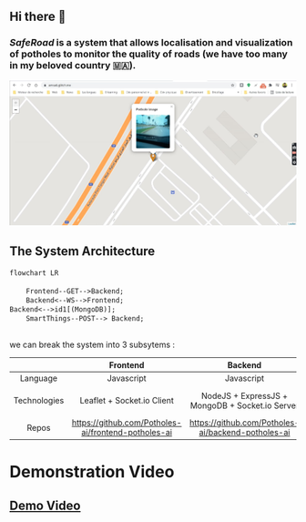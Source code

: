 ## Hi there 👋

### _SafeRoad_ is a system that allows localisation and visualization of potholes to monitor the quality of roads (we have too many in my beloved country 🇲🇦).

![Web Application](./assets/amsa6-pothole-detection.jpg)

## The System Architecture

```mermaid
flowchart LR

    Frontend--GET-->Backend;
    Backend<--WS-->Frontend;
Backend<-->id1[(MongoDB)];
    SmartThings--POST--> Backend;


```

<!--
![IoT System Architecture](./assets/iot-app-architecture.jpg)
-->

we can break the system into 3 subsytems :

|              |                      Frontend                       |                      Backend                       |                         SmartThings                          |
| :----------: | :-------------------------------------------------: | :------------------------------------------------: | :----------------------------------------------------------: |
|   Language   |                     Javascript                      |                     Javascript                     |                            Python                            |
| Technologies |             Leaflet + Socket.io Client              |  NodeJS + ExpressJS + MongoDB + Socket.io Server   | Requests + GPS + Raspberry PI + PI Camera + Huawei 4G Dongle |
|    Repos     | https://github.com/Potholes-ai/frontend-potholes-ai | https://github.com/Potholes-ai/backend-potholes-ai |   https://github.com/Potholes-ai/smart-things-potholes-ai    |

# Demonstration Video

## [Demo Video](https://drive.google.com/file/d/1cuEcpcOaUutxG1opQEddCqUB-Nxv5CWZ/view?usp=sharing)
